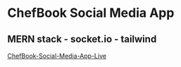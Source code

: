 # ChefBook Social Media App

## MERN stack - socket.io - tailwind

[ChefBook-Social-Media-App-Live](https://chefbook.onrender.com)